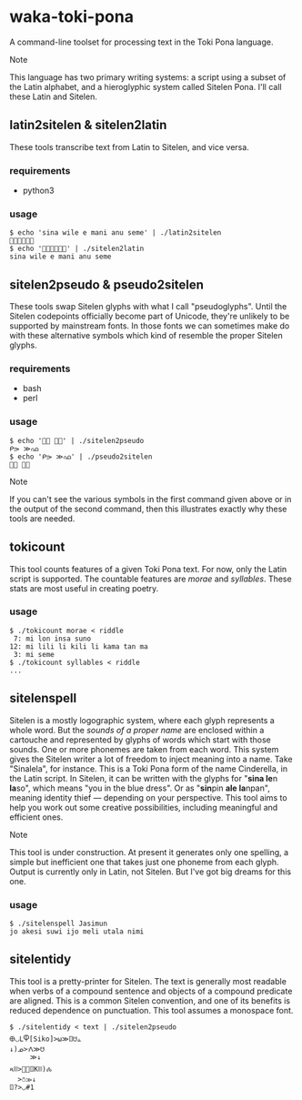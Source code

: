 # waka-toki-pona
A command-line toolset for processing text in the Toki Pona language.

> [!NOTE]
> This language has two primary writing systems: a script using a subset of the
> Latin alphabet, and a hieroglyphic system called Sitelen Pona. I'll call
> these Latin and Sitelen.

## latin2sitelen & sitelen2latin
These tools transcribe text from Latin to Sitelen, and vice versa.

### requirements
- python3

### usage
```
$ echo 'sina wile e mani anu seme' | ./latin2sitelen
󱥞󱥷󱤉󱤲󱤇󱥙
$ echo '󱥞󱥷󱤉󱤲󱤇󱥙' | ./sitelen2latin
sina wile e mani anu seme
```

## sitelen2pseudo & pseudo2sitelen
These tools swap Sitelen glyphs with what I call "pseudoglyphs". Until the
Sitelen codepoints officially become part of Unicode, they're unlikely to be
supported by mainstream fonts. In those fonts we can sometimes make do with
these alternative symbols which kind of resemble the proper Sitelen glyphs.

### requirements
- bash
- perl

### usage
```
$ echo '󱤴󱤃 󱤉󱦀' | ./sitelen2pseudo 
ᑭ⭄ ≫ഫ
$ echo 'ᑭ⭄ ≫ഫ' | ./pseudo2sitelen
󱤴󱤃 󱤉󱦀
```
> [!NOTE]
> If you can't see the various symbols in the first command given above or in
> the output of the second command, then this illustrates exactly why these
> tools are needed.


## tokicount
This tool counts features of a given Toki Pona text. For now, only the Latin
script is supported. The countable features are _morae_ and _syllables_. These
stats are most useful in creating poetry.

### usage
```
$ ./tokicount morae < riddle
 7: mi lon insa suno
12: mi lili li kili li kama tan ma
 3: mi seme
$ ./tokicount syllables < riddle
...
```

## sitelenspell
Sitelen is a mostly logographic system, where each glyph represents a whole
word. But the _sounds of a proper name_ are enclosed within a cartouche and
represented by glyphs of words which start with those sounds. One or more
phonemes are taken from each word. This system gives the Sitelen writer a lot
of freedom to inject meaning into a name. Take "Sinalela", for instance. This
is a Toki Pona form of the name Cinderella, in the Latin script. In Sitelen, it
can be written with the glyphs for "**sina le**n **la**so", which means "you in
the blue dress". Or as "**sin**pin **ale la**npan", meaning identity thief —
depending on your perspective. This tool aims to help you work out some
creative possibilities, including meaningful and efficient ones.

> [!NOTE]
> This tool is under construction. At present it generates only one spelling, a
> simple but inefficient one that takes just one phoneme from each glyph.
> Output is currently only in Latin, not Sitelen. But I've got big dreams for
> this one.

### usage
```
$ ./sitelenspell Jasimun
jo akesi suwi ijo meli utala nimi
```

## sitelentidy
This tool is a pretty-printer for Sitelen. The text is generally most readable
when verbs of a compound sentence and objects of a compound predicate are
aligned. This is a common Sitelen convention, and one of its benefits is
reduced dependence on punctuation. This tool assumes a monospace font.

```
$ ./sitelentidy < text | ./sitelen2pseudo
🜨◡LႴ[Siko]>⍵≫ꘖ☋⫠
↓)ᓄ>ᐼ≫☋
     ≫↓
ጻꔖ>󱥉≫ꘖKꔖ)🝆
  >⛣≫↓
ꘖ?>◡#1
```
